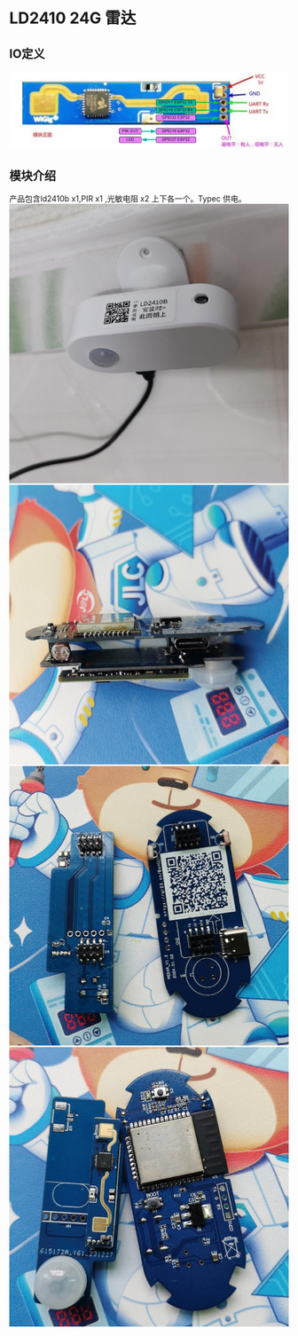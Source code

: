# LD2410 24G 雷达<br>
## IO定义<br>
![Image text](https://github.com/DIYSmartHome8/ld2410b/blob/main/img/No.01.jpg)<br>
## 模块介绍<br>
产品包含ld2410b x1,PIR x1 ,光敏电阻 x2 上下各一个。Typec 供电。<br>
![Image text](https://github.com/DIYSmartHome8/ld2410b/blob/main/img/No.02.jpg)<br>
![Image text](https://github.com/DIYSmartHome8/ld2410b/blob/main/img/No.03.jpg)<br>
![Image text](https://github.com/DIYSmartHome8/ld2410b/blob/main/img/No.04.jpg)<br>
![Image text](https://github.com/DIYSmartHome8/ld2410b/blob/main/img/No.05.jpg)<br>